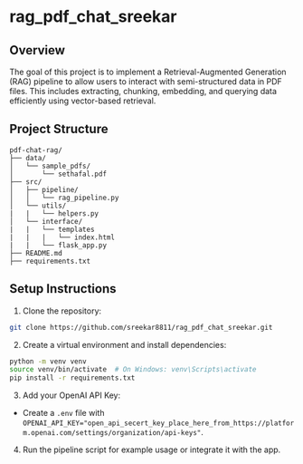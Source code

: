 # rag_pdf_chat_sreekar
## Overview
The goal of this project is to implement a Retrieval-Augmented Generation (RAG) pipeline to allow users to interact with semi-structured data in PDF files. This includes extracting, chunking, embedding, and querying data efficiently using vector-based retrieval.

## Project Structure
```
pdf-chat-rag/
├── data/
│   └── sample_pdfs/
│       └── sethafal.pdf
├── src/
│   ├── pipeline/
│   │   └── rag_pipeline.py
│   └── utils/
|   |   └── helpers.py
│   └── interface/
|   |   └── templates
|   |   |   └── index.html
|   |   └── flask_app.py
├── README.md
├── requirements.txt
```

## Setup Instructions
1. Clone the repository:
```bash
git clone https://github.com/sreekar8811/rag_pdf_chat_sreekar.git
```

2. Create a virtual environment and install dependencies:
```bash
python -m venv venv
source venv/bin/activate  # On Windows: venv\Scripts\activate
pip install -r requirements.txt
```

3. Add your OpenAI API Key:
- Create a `.env` file with `OPENAI_API_KEY="open_api_secert_key_place_here_from_https://platform.openai.com/settings/organization/api-keys"`.

4. Run the pipeline script for example usage or integrate it with the app.
